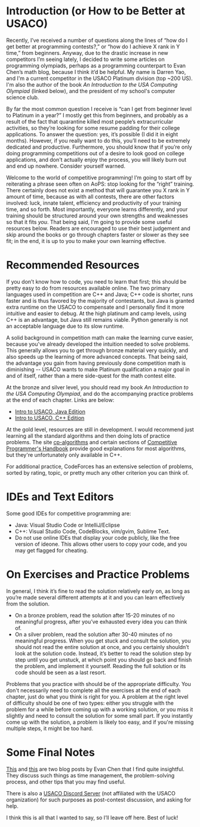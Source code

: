 # Introduction (or How to be Better at USACO)

Recently, I’ve received a number of questions along the lines of “how do I get better at programming contests?,” or “how do I achieve X rank in Y time,” from beginners. Anyway, due to the drastic increase in new competitors I’m seeing lately, I decided to write some articles on programming olympiads, perhaps as a programming counterpart to Evan Chen’s math blog, because I think it’d be helpful. My name is Darren Yao, and I'm a current competitor in the USACO Platinum division (top ~200 US). I'm also the author of the book _An Introduction to the USA Computing Olympiad_ (linked below), and the president of my school's computer science club.

By far the most common question I receive is “can I get from beginner level to Platinum in a year?” I mostly get this from beginners, and probably as a result of the fact that quarantine killed most people’s extracurricular activities, so they’re looking for some resume padding for their college applications. To answer the question: yes, it’s possible (I did it in eight months). However, if you really want to do this, you’ll need to be extremely dedicated and productive. Furthermore, you should know that if you’re only doing programming competitions out of a desire to look good on college applications, and don't actually enjoy the process, you will likely burn out and end up nowhere. Consider yourself warned. 

Welcome to the world of competitive programming! I’m going to start off by reiterating a phrase seen often on AoPS: stop looking for the “right” training. There certainly does not exist a method that will guarantee you X rank in Y amount of time, because as with all contests, there are other factors involved: luck, innate talent, efficiency and productivity of your training time, and so forth. Most importantly, everyone learns differently, and your training should be structured around your own strengths and weaknesses so that it fits _you_. That being said, I'm going to provide some useful resources below. Readers are encouraged to use their best judgement and skip around the books or go through chapters faster or slower as they see fit; in the end, it is up to you to make your own learning effective.

# Recommended Resources 

If you don’t know how to code, you need to learn that first; this should be pretty easy to do from resources available online. The two primary languages used in competition are C++ and Java; C++ code is shorter, runs faster and is thus favored by the majority of contestants, but Java is granted extra runtime on the USACO to compensate and I personally find it more intuitive and easier to debug. At the high platinum and camp levels, using C++ is an advantage, but Java still remains viable. Python generally is not an acceptable language due to its slow runtime.

A solid background in competition math can make the learning curve easier, because you've already developed the intuition needed to solve problems. This generally allows you to get through bronze material very quickly, and also speeds up the learning of more advanced concepts. That being said, the advantage you gain from having previously done competition math is diminishing -- USACO wants to make Platinum qualification a major goal in and of itself, rather than a mere side-quest for the math contest elite.

At the bronze and silver level, you should read my book _An Introduction to the USA Computing Olympiad_, and do the accompanying practice problems at the end of each chapter. Links are below:

- [Intro to USACO, Java Edition](http://darrenyao.com/usacobook/java.pdf)
- [Intro to USACO, C++ Edition](http://darrenyao.com/usacobook/cpp.pdf)

At the gold level, resources are still in development. I would recommend just learning all the standard algorithms and then doing lots of practice problems. The site [cp-algorithms](https://cp-algorithms.com/) and certain sections of [Competitive Programmer's Handbook](https://cses.fi/book/book.pdf) provide good explanations for most algorithms, but they're unfortunately only available in C++.

For additional practice, CodeForces has an extensive selection of problems, sorted by rating, topic, or pretty much any other criterion you can think of.

# IDEs and Text Editors

Some good IDEs for competitive programming are:
- Java: Visual Studio Code or IntelliJ/Eclipse
- C++: Visual Studio Code, CodeBlocks, vim/gvim, Sublime Text.
- Do not use online IDEs that display your code publicly, like the free version of ideone. This allows other users to copy your code, and you may get flagged for cheating.

# On Exercises and Practice Problems

In general, I think it’s fine to read the solution relatively early on, as long as you’re made several different attempts at it and you can learn effectively from the solution.
- On a bronze problem, read the solution after 15-20 minutes of no meaningful progress, after you’ve exhausted every idea you can think of.
- On a silver problem, read the solution after 30-40 minutes of no meaningful progress.
When you get stuck and consult the solution, you should not read the entire solution at once, and you certainly shouldn’t look at the solution code. Instead, it’s better to read the solution step by step until you get unstuck, at which point you should go back and finish the problem, and implement it yourself. Reading the full solution or its code should be seen as a last resort.

Problems that you practice with should be of the appropriate difficulty. You don't necessarily need to complete all the exercises at the end of each chapter, just do what you think is right for you. A problem at the right level of difficulty should be one of two types: either you struggle with the problem for a while before coming up with a working solution, or you miss it slightly and need to consult the solution for some small part. If you instantly come up with the solution, a problem is likely too easy, and if you're missing multiple steps, it might be too hard.

# Some Final Notes
[This](https://web.evanchen.cc/FAQs/raqs.html) and [this](https://usamo.wordpress.com/2019/01/31/math-contest-platitudes-v3/) are two blog posts by Evan Chen that I find quite insightful. They discuss such things as time management, the problem-solving process, and other tips that you may find useful. 

There is also a [USACO Discord Server](https://discord.gg/bessMBe) (not affiliated with the USACO organization) for such purposes as post-contest discussion, and asking for help.

I think this is all that I wanted to say, so I’ll leave off here. Best of luck!
